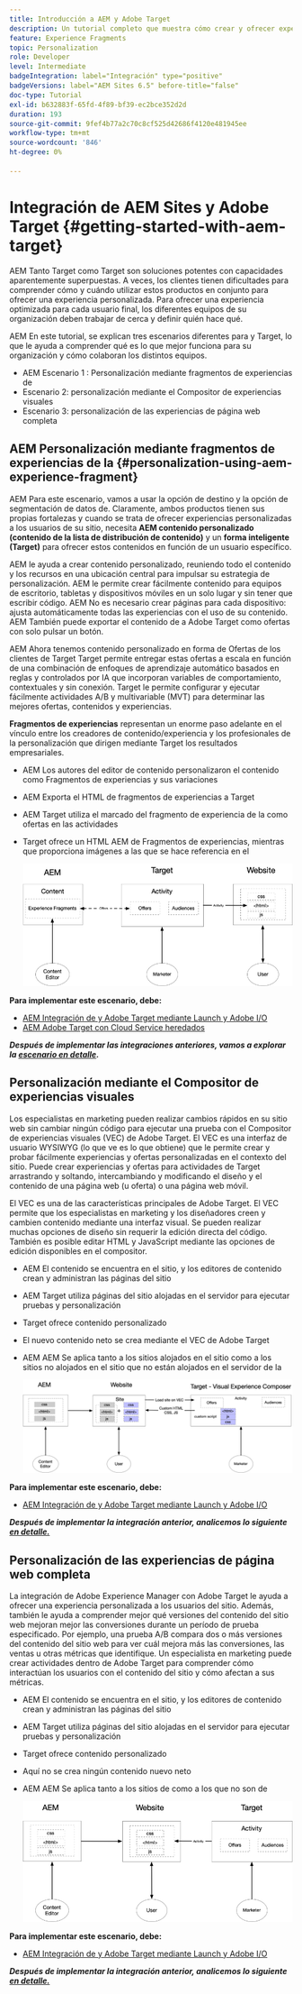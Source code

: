 ```yaml
---
title: Introducción a AEM y Adobe Target
description: Un tutorial completo que muestra cómo crear y ofrecer experiencias personalizadas con Adobe Experience Manager y Adobe Target. En este tutorial, también aprenderá sobre las distintas personas involucradas en el proceso de extremo a extremo y cómo colaboran entre sí
feature: Experience Fragments
topic: Personalization
role: Developer
level: Intermediate
badgeIntegration: label="Integración" type="positive"
badgeVersions: label="AEM Sites 6.5" before-title="false"
doc-type: Tutorial
exl-id: b632883f-65fd-4f89-bf39-ec2bce352d2d
duration: 193
source-git-commit: 9fef4b77a2c70c8cf525d42686f4120e481945ee
workflow-type: tm+mt
source-wordcount: '846'
ht-degree: 0%

---
```


# Integración de AEM Sites y Adobe Target {#getting-started-with-aem-target}

AEM Tanto Target como Target son soluciones potentes con capacidades aparentemente superpuestas. A veces, los clientes tienen dificultades para comprender cómo y cuándo utilizar estos productos en conjunto para ofrecer una experiencia personalizada. Para ofrecer una experiencia optimizada para cada usuario final, los diferentes equipos de su organización deben trabajar de cerca y definir quién hace qué.

AEM En este tutorial, se explican tres escenarios diferentes para y Target, lo que le ayuda a comprender qué es lo que mejor funciona para su organización y cómo colaboran los distintos equipos.

* AEM Escenario 1 : Personalización mediante fragmentos de experiencias de
* Escenario 2: personalización mediante el Compositor de experiencias visuales
* Escenario 3: personalización de las experiencias de página web completa

## AEM Personalización mediante fragmentos de experiencias de la {#personalization-using-aem-experience-fragment}

AEM Para este escenario, vamos a usar la opción de destino y la opción de segmentación de datos de. Claramente, ambos productos tienen sus propias fortalezas y cuando se trata de ofrecer experiencias personalizadas a los usuarios de su sitio, necesita **AEM contenido personalizado (contenido de la lista de distribución de contenido)** y un **forma inteligente (Target)** para ofrecer estos contenidos en función de un usuario específico.

AEM le ayuda a crear contenido personalizado, reuniendo todo el contenido y los recursos en una ubicación central para impulsar su estrategia de personalización. AEM le permite crear fácilmente contenido para equipos de escritorio, tabletas y dispositivos móviles en un solo lugar y sin tener que escribir código. AEM No es necesario crear páginas para cada dispositivo: ajusta automáticamente todas las experiencias con el uso de su contenido. AEM También puede exportar el contenido de a Adobe Target como ofertas con solo pulsar un botón.

AEM Ahora tenemos contenido personalizado en forma de Ofertas de los clientes de Target Target permite entregar estas ofertas a escala en función de una combinación de enfoques de aprendizaje automático basados en reglas y controlados por IA que incorporan variables de comportamiento, contextuales y sin conexión.  Target le permite configurar y ejecutar fácilmente actividades A/B y multivariable (MVT) para determinar las mejores ofertas, contenidos y experiencias.

**Fragmentos de experiencias** representan un enorme paso adelante en el vínculo entre los creadores de contenido/experiencia y los profesionales de la personalización que dirigen mediante Target los resultados empresariales.

* AEM Los autores del editor de contenido personalizaron el contenido como Fragmentos de experiencias y sus variaciones
* AEM Exporta el HTML de fragmentos de experiencias a Target&#x200B;
* AEM Target&#x200B; utiliza el marcado del fragmento de experiencia de la como ofertas en las actividades
* Target ofrece un HTML AEM de Fragmentos de experiencias, mientras que proporciona imágenes a las que se hace referencia en el

  ![Personalización mediante el diagrama Fragmentos de experiencias](assets/personalization-use-case-1/use-case-1-diagram.png)

**Para implementar este escenario, debe:**

* [AEM Integración de y Adobe Target mediante Launch y Adobe I/O](./implementation.md#integrating-aem-target-options)
* [AEM Adobe Target con Cloud Service heredados](./implementation.md#integrating-aem-target-options)

***Después de implementar las integraciones anteriores, vamos a explorar la [escenario en detalle](./personalization-use-case-1.md).***

## Personalización mediante el Compositor de experiencias visuales

Los especialistas en marketing pueden realizar cambios rápidos en su sitio web sin cambiar ningún código para ejecutar una prueba con el Compositor de experiencias visuales (VEC) de Adobe Target. El VEC es una interfaz de usuario WYSIWYG (lo que ve es lo que obtiene) que le permite crear y probar fácilmente experiencias y ofertas personalizadas en el contexto del sitio. Puede crear experiencias y ofertas para actividades de Target arrastrando y soltando, intercambiando y modificando el diseño y el contenido de una página web (u oferta) o una página web móvil.

El VEC es una de las características principales de Adobe Target. El VEC permite que los especialistas en marketing y los diseñadores creen y cambien contenido mediante una interfaz visual. Se pueden realizar muchas opciones de diseño sin requerir la edición directa del código. También es posible editar HTML y JavaScript mediante las opciones de edición disponibles en el compositor.

* AEM El contenido se encuentra en el sitio, y los editores de contenido crean y administran las páginas del sitio
* AEM Target utiliza páginas del sitio alojadas en el servidor para ejecutar pruebas y personalización
* Target ofrece contenido personalizado
* El nuevo contenido neto se crea mediante el VEC de Adobe Target
* AEM AEM Se aplica tanto a los sitios alojados en el sitio como a los sitios no alojados en el sitio que no están alojados en el servidor de la

  ![Personalización mediante el diagrama del Compositor de experiencias visuales](assets/personalization-use-case-3/use-case-diagram-3.png)

**Para implementar este escenario, debe:**

* [AEM Integración de y Adobe Target mediante Launch y Adobe I/O](./implementation.md#integrating-aem-target-options)

***Después de implementar la integración anterior, analicemos lo siguiente [en detalle.](./personalization-use-case-3.md)***

## Personalización de las experiencias de página web completa

La integración de Adobe Experience Manager con Adobe Target le ayuda a ofrecer una experiencia personalizada a los usuarios del sitio. Además, también le ayuda a comprender mejor qué versiones del contenido del sitio web mejoran mejor las conversiones durante un período de prueba especificado. Por ejemplo, una prueba A/B compara dos o más versiones del contenido del sitio web para ver cuál mejora más las conversiones, las ventas u otras métricas que identifique. Un especialista en marketing puede crear actividades dentro de Adobe Target para comprender cómo interactúan los usuarios con el contenido del sitio y cómo afectan a sus métricas.

* AEM El contenido se encuentra en el sitio, y los editores de contenido crean y administran las páginas del sitio
* AEM Target utiliza páginas del sitio alojadas en el servidor para ejecutar pruebas y personalización
* Target ofrece contenido personalizado
* Aquí no se crea ningún contenido nuevo neto
* AEM AEM Se aplica tanto a los sitios de como a los que no son de

  ![diagrama](assets/personalization-use-case-2/use-case-2-diagram.png)

**Para implementar este escenario, debe:**

* [AEM Integración de y Adobe Target mediante Launch y Adobe I/O](./implementation.md#integrating-aem-target-options)

***Después de implementar la integración anterior, analicemos lo siguiente [en detalle.](./personalization-use-case-2.md)***
